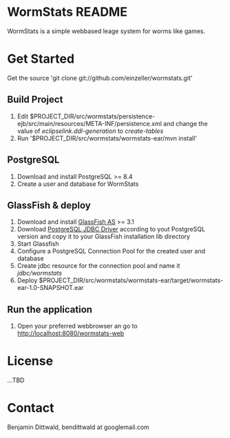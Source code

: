 # WormStats README
WormStats is a simple webbased leage system for worms like games.

# Get Started
Get the source
'git clone git://github.com/einzeller/wormstats.git'

## Build Project
1. Edit $PROJECT_DIR/src/wormstats/persistence-ejb/src/main/resources/META-INF/persistence.xml and change the value of *eclipselink.ddl-generation* to *create-tables*
1. Run '$PROJECT_DIR/src/wormstats/wormstats-ear/mvn install'

## PostgreSQL
1. Download and install PostgreSQL >= 8.4
1. Create a user and database for WormStats

## GlassFish & deploy
1. Download and install [GlassFish AS](http://glassfish.java.net/) >= 3.1
1. Download [PostgreSQL JDBC Driver](http://jdbc.postgresql.org/download.html) according to yout PostgreSQL version and copy it to your GlassFish installation lib directory
1. Start Glassfish
1. Configure a PostgreSQL Connection Pool for the created user and database
1. Create jdbc resource for the connection pool and name it *jdbc/wormstats*
1. Deploy $PROJECT_DIR/src/wormstats/wormstats-ear/target/wormstats-ear-1.0-SNAPSHOT.ear

## Run the application
1. Open your preferred webbrowser an go to [http://localhost:8080/wormstats-web](http://localhost:8080/wormstats-web)

# License
...TBD

# Contact
Benjamin Dittwald, bendittwald at googlemail.com


